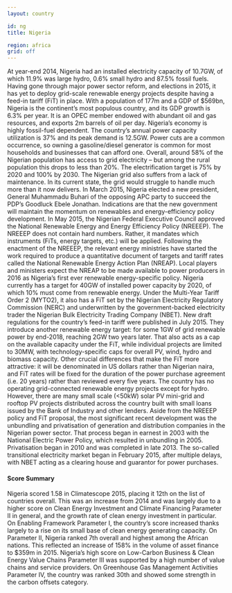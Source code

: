 ```yaml
---
layout: country

id: ng
title: Nigeria

region: africa
grid: off
---
```

At year-end 2014, Nigeria had an installed electricity capacity of 10.7GW, of which 11.9% was large hydro, 0.6% small hydro and 87.5% fossil fuels. Having gone through major power sector reform, and elections in 2015, it has yet to deploy grid-scale renewable energy projects despite having a feed-in tariff (FiT) in place.
With a population of 177m and a GDP of $569bn, Nigeria is the continent’s most populous country, and its GDP growth is 6.3% per year. It is an OPEC member endowed with abundant oil and gas resources, and exports 2m barrels of oil per day. Nigeria’s economy is highly fossil-fuel dependent. 
The country’s annual power capacity utilization is 37% and its peak demand is 12.5GW. Power cuts are a common occurrence, so owning a gasoline/diesel generator is common for most households and businesses that can afford one. Overall, around 58% of the Nigerian population has access to grid electricity – but among the rural population this drops to less than 20%. The electrification target is 75% by 2020 and 100% by 2030. The Nigerian grid also suffers from a lack of maintenance. In its current state, the grid would struggle to handle much more than it now delivers.
In March 2015, Nigeria elected a new president, General Muhammadu Buhari of the opposing APC party to succeed the PDP’s Goodluck Ebele Jonathan. Indications are that the new government will maintain the momentum on renewables and energy-efficiency policy development.
In May 2015, the Nigerian Federal Executive Council approved the National Renewable Energy and Energy Efficiency Policy (NREEEP). The NREEEP does not contain hard numbers. Rather, it mandates which instruments (FiTs, energy targets, etc.) will be applied.
Following the enactment of the NREEEP, the relevant energy ministries have started the work required to produce a quantitative document of targets and tariff rates called the National Renewable Energy Action Plan (NREAP). Local players and ministers expect the NREAP to be made available to power producers in 2016 as Nigeria’s first ever renewable energy-specific policy.
Nigeria currently has a target for 40GW of installed power capacity by 2020, of which 10% must come from renewable energy. Under the Multi-Year Tariff Order 2 (MYTO2), it also has a FiT set by the Nigerian Electricity Regulatory Commission (NERC) and underwritten by the government-backed electricity trader the Nigerian Bulk Electricity Trading Company (NBET).
New draft regulations for the country’s feed-in tariff were published in July 2015. They introduce another renewable energy target: for some 1GW of grid renewable power by end-2018, reaching 2GW two years later. That also acts as a cap on the available capacity under the FiT, while individual projects are limited to 30MW, with technology-specific caps for overall PV, wind, hydro and biomass capacity. Other crucial differences that make the FiT more attractive: it will be denominated in US dollars rather than Nigerian naira, and FiT rates will be fixed for the duration of the power purchase agreement (i.e. 20 years) rather than reviewed every five years.
The country has no operating grid-connected renewable energy projects except for hydro. However, there are many small scale (<50kW) solar PV mini-grid and rooftop PV projects distributed across the country built with small loans issued by the Bank of Industry and other lenders.
Aside from the NREEEP policy and FiT proposal, the most significant recent development was the unbundling and privatisation of generation and distribution companies in the Nigerian power sector. That process began in earnest in 2003 with the National Electric Power Policy, which resulted in unbundling in 2005. Privatisation began in 2010 and was completed in late 2013. The so-called transitional electricity market began in February 2015, after multiple delays, with NBET acting as a clearing house and guarantor for power purchases.

#### Score Summary

Nigeria scored 1.58 in Climatescope 2015, placing it 12th on the list of countries overall. This was an increase from 2014 and was largely due to a higher score on Clean Energy Investment and Climate Financing Parameter II in general, and the growth rate of clean energy investment in particular. 
On Enabling Framework Parameter I, the country’s score increased thanks largely to a rise on its small base of clean energy generating capacity.
On Parameter II, Nigeria ranked 7th overall and highest among the African nations. This reflected an increase of 158% in the volume of asset finance to $359m in 2015. 
Nigeria’s high score on Low-Carbon Business & Clean Energy Value Chains Parameter III was supported by a high number of value chains and service providers. 
On Greenhouse Gas Management Activities Parameter IV, the country was ranked 30th and showed some strength in the carbon offsets category. 
